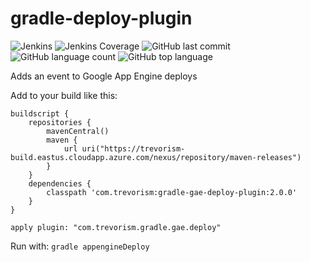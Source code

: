 # gradle-deploy-plugin

![Jenkins](https://img.shields.io/jenkins/build/http/trevorism-build.eastus.cloudapp.azure.com/gradle-gae-deploy-plugin)
![Jenkins Coverage](https://img.shields.io/jenkins/coverage/jacoco/http/trevorism-build.eastus.cloudapp.azure.com/gradle-gae-deploy-plugin)
![GitHub last commit](https://img.shields.io/github/last-commit/trevorism/gradle-gae-deploy-plugin)
![GitHub language count](https://img.shields.io/github/languages/count/trevorism/gradle-gae-deploy-plugin)
![GitHub top language](https://img.shields.io/github/languages/top/trevorism/gradle-gae-deploy-plugin)

Adds an event to Google App Engine deploys

Add to your build like this:
```
buildscript {
	repositories {
        mavenCentral()
        maven {
            url uri("https://trevorism-build.eastus.cloudapp.azure.com/nexus/repository/maven-releases")
        }
    }
	dependencies {
        classpath 'com.trevorism:gradle-gae-deploy-plugin:2.0.0'
    }
}

apply plugin: "com.trevorism.gradle.gae.deploy"
```

Run with:
`gradle appengineDeploy`